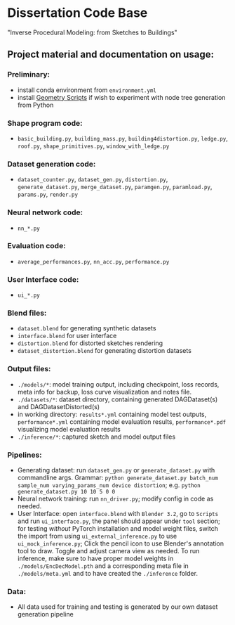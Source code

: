# Dissertation Code Base
"Inverse Procedural Modeling: from Sketches to Buildings"

## Project material and documentation on usage: 
### Preliminary: 
 - install conda environment from `environment.yml`
 - install [Geometry Scripts](https://carson-katri.github.io/geometry-script/setup/installation.html) if wish to experiment with node tree generation from Python

### Shape program code: 
 - `basic_building.py`, `building_mass.py`, `building4distortion.py`, `ledge.py`, `roof.py`, `shape_primitives.py`, `window_with_ledge.py`

### Dataset generation code: 
 - `dataset_counter.py`, `dataset_gen.py`, `distortion.py`, `generate_dataset.py`, `merge_dataset.py`, `paramgen.py`, `paramload.py`, `params.py`, `render.py`

### Neural network code:
 - `nn_*.py`

### Evaluation code: 
 - `average_performances.py`, `nn_acc.py`, `performance.py`

### User Interface code: 
 - `ui_*.py`

### Blend files: 
 - `dataset.blend` for generating synthetic datasets
 - `interface.blend` for user interface
 - `distortion.blend` for distorted sketches rendering
 - `dataset_distortion.blend` for generating distortion datasets 

### Output files:
 - `./models/*`: model training output, including checkpoint, loss records, meta info for backup, loss curve visualization and notes file. 
 - `./datasets/*`: dataset directory, containing generated DAGDataset(s) and DAGDatasetDistorted(s)
 - in working directory: `results*.yml` containing model test outputs, `performance*.yml` containing model evaluation results, `performance*.pdf` visualizing model evaluation results
 - `./inference/*`: captured sketch and model output files

### Pipelines: 
 - Generating dataset: run `dataset_gen.py` or `generate_dataset.py` with commandline args. Grammar: `python generate_dataset.py batch_num sample_num varying_params_num device distortion`;  e.g. `python generate_dataset.py 10 10 5 0 0`
 - Neural network training: run `nn_driver.py`; modify config in code as needed. 
 - User Interface: open `interface.blend` with `Blender 3.2`, go to `Scripts` and run `ui_interface.py`, the panel should appear under `tool` section; for testing *without* PyTorch installation and model weight files, switch the import from using `ui_external_inference.py` to use `ui_mock_inference.py`; Click the pencil icon to use Blender's annotation tool to draw. Toggle and adjust camera view as needed. To run inference, make sure to have proper model weights in `./models/EncDecModel.pth` and a corresponding meta file in `./models/meta.yml` and to have created the `./inference` folder. 

### Data:
 - All data used for training and testing is generated by our own dataset generation pipeline
